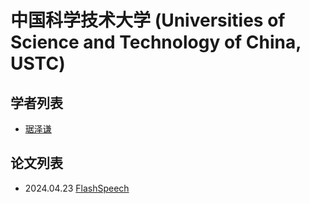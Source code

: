 # 中国科学技术大学 (Universities of Science and Technology of China, USTC)

## 学者列表

- [琚泽谦](../Authors/Zeqian_Ju_(琚泽谦).md)

## 论文列表

- 2024.04.23 [FlashSpeech](../Models/Diffusion/2024.04.23_FlashSpeech.md)